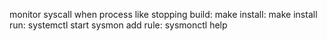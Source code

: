 monitor syscall when process like stopping
build:
make
install:
make install
run:
systemctl start sysmon
add rule:
sysmonctl help
